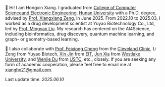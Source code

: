 👋 Hi! I am Hongxin Xiang. I graduated from [College of Computer Scienceand Electronic Engineering](https://csee.hnu.edu.cn/home.htm), [Hunan University](https://www-en.hnu.edu.cn/) with a Ph.D. degree, advised by [Prof. Xiangxiang Zeng](https://scholar.google.com/citations?user=B20HBMIAAAAJ&hl=zh-CN&oi=ao), in June 2025. From 2022.10 to 2025.03, I worked as a drug development scientist at Yuyao Biotechnology Co., Ltd, led by [Prof. Mingyao Liu](https://scholar.google.com/citations?user=pMEChS8AAAAJ&hl=zh-CN&oi=ao). My research has centered on the AI4Science, including bioinformatics, drug discovery, quantum machine learning, and graph- or geometry-based learning.

🔬 I also collaborate with [Prof. Feixiong Cheng](https://scholar.google.com/citations?hl=zh-CN&user=i83-SfgAAAAJ) from the [Cleveland Clinic](https://my.clevelandclinic.org/), Li Zeng from Yuyao Biotech, [Xin Jin](http://home.ustc.edu.cn/~jinxustc/) from [EIT](https://www.eitech.edu.cn/?lang=en), [Jun Xia](https://scholar.google.com/citations?hl=zh-CN&user=aPKKpSYAAAAJ) from [Westlake University](https://en.westlake.edu.cn/), and [Wenjie Du](https://scholar.google.com/citations?user=7vmhd2AAAAAJ&hl=zh-CN&oi=ao) from [USTC](https://en.ustc.edu.cn/), etc., closely. If you are seeking any form of academic cooperation, please feel free to email me at [xianghx21@gmail.com](mailto:xianghx21@gmail.com). 

Last update time: *2025.06.10*
